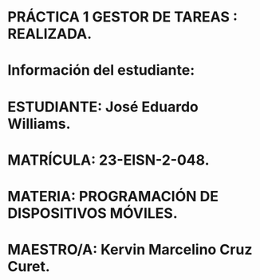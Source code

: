 # PRÁCTICA 1 GESTOR DE TAREAS : REALIZADA.

# Información del estudiante:

# ESTUDIANTE: José Eduardo Williams.
# MATRÍCULA: 23-EISN-2-048.
# MATERIA: PROGRAMACIÓN DE DISPOSITIVOS MÓVILES.
# MAESTRO/A: Kervin Marcelino Cruz Curet.
